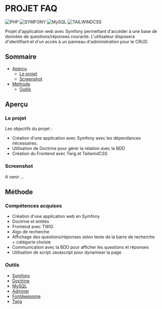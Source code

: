 # PROJET FAQ

![PHP](https://img.shields.io/badge/PHP-777BB4?style=for-the-badge&logo=php&logoColor=white)
![SYMFONY](https://img.shields.io/badge/connect-%2300843e.svg?style=for-the-badge&logo=symfony&logoColor=white)
![MySQL](https://img.shields.io/badge/MySQL-00000F?style=for-the-badge&logo=mysql&logoColor=white)
![TAILWINDCSS](https://img.shields.io/badge/Tailwind_CSS-38B2AC?style=for-the-badge&logo=tailwind-css&logoColor=white)


Projet d'application web avec Symfony permettant d'accéder à une base de données de questions/réponses courante.
L'utilisateur disposera d'identifiant et d'un accès à un panneau d'administration pour le CRUD.

## Sommaire

- [Aperçu](#aperçu)
  - [Le projet](#le-projet)
  - [Screenshot](#screenshot)
- [Méthode](#méthode)
  - [Outils](#outils)

## Aperçu

### Le projet

Les objectifs du projet :

- Création d'une application avec Symfony avec les dépendances nécessaires.
- Utilisation de Doctrine pour gérer la relation avec la BDD
- Création du Frontend avec Twig et TailwindCSS

### Screenshot

A venir ...


## Méthode

### Compétences acquises

- Création d'une application web en Symfony
- Doctrine et entités
- Frontend avec TWIG
- Algo de recherche
- Affichage des questions/réponses selon texte de la barre de recherche + catégorie choisie
- Communication avec la BDD pour afficher les questions et réponses
- Utilisation de script Javascript pour dynamiser la page

### Outils

- [Symfony](https://symfony.com/)
- [Doctrine](https://symfony.com/doc/current/doctrine.html)
- [MySQL](https://www.mysql.com/)
- [Adminer](https://www.adminer.org/)
- [FontAwesome](https://fontawesome.com/)
- [Twig](https://twig.symfony.com/)

